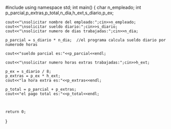 #include<iostream>
using namespace std;
int main()
{
	char n_empleado;
	int  p_parcial,p_extras,p_total,n_dia,h_ext,s_diario,p_ex;
	
	cout<<"\nsolicitar nombre del empleado:";cin>>n_empleado;
	cout<<"\nsolicitar sueldo diario:";cin>>s_diario;
	cout<<"\nsolicitar numero de dias trabajadas:";cin>>n_dia;
	
	p_parcial = s_diario * n_dia;  //el programa calcula sueldo diario por numerode horas

	cout<<"sueldo parcial es:"<<p_parcial<<endl;  
	
	cout<<"\nsolicitar numero horas extras trabajadas:";cin>>h_ext;
	
	p_ex = s_diario / 8;
	p_extras = p_ex * h_ext;
	cout<<"la hora extra es:"<<p_extras<<endl;
	
	p_total = p_parcial + p_extras;
	cout<<"el pago total es:"<<p_total<<endl;
	
	
	
	return 0;
}
